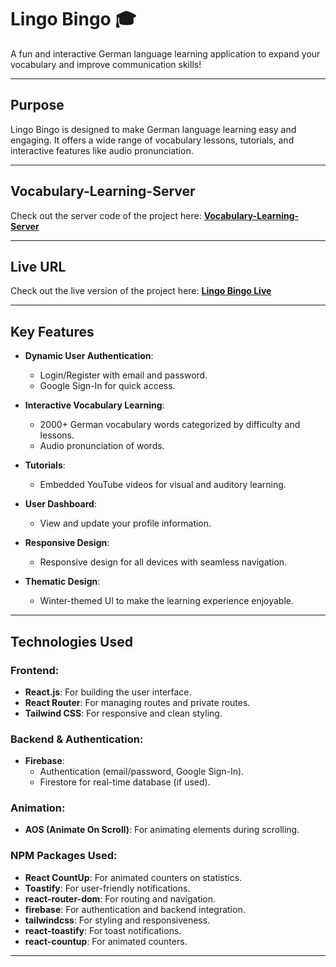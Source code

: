 # **Lingo Bingo** 🎓  
A fun and interactive German language learning application to expand your vocabulary and improve communication skills!

---

## **Purpose**
Lingo Bingo is designed to make German language learning easy and engaging. It offers a wide range of vocabulary lessons, tutorials, and interactive features like audio pronunciation.

---

## **Vocabulary-Learning-Server**
Check out the server code of the project here: **[Vocabulary-Learning-Server](https://github.com/MuhammadNazmusSakib/Vocabulary-Learning-Server)**

---

## **Live URL**
Check out the live version of the project here: **[Lingo Bingo Live](https://lingo-bingo-27ebf.web.app/)**

---

## **Key Features**
- **Dynamic User Authentication**: 
  - Login/Register with email and password.
  - Google Sign-In for quick access.
  
- **Interactive Vocabulary Learning**:
  - 2000+ German vocabulary words categorized by difficulty and lessons.
  - Audio pronunciation of words.

- **Tutorials**:
  - Embedded YouTube videos for visual and auditory learning.

- **User Dashboard**:
  - View and update your profile information.

- **Responsive Design**:
  - Responsive design for all devices with seamless navigation. 

- **Thematic Design**:
  - Winter-themed UI to make the learning experience enjoyable.

---

## **Technologies Used**
### **Frontend**:
- **React.js**: For building the user interface.
- **React Router**: For managing routes and private routes.
- **Tailwind CSS**: For responsive and clean styling.

### **Backend & Authentication**:
- **Firebase**: 
  - Authentication (email/password, Google Sign-In).
  - Firestore for real-time database (if used).

### **Animation**:
- **AOS (Animate On Scroll)**: For animating elements during scrolling.

### **NPM Packages Used**:
- **React CountUp**: For animated counters on statistics.
- **Toastify**: For user-friendly notifications.
- **react-router-dom**: For routing and navigation.
- **firebase**: For authentication and backend integration.
- **tailwindcss**: For styling and responsiveness.
- **react-toastify**: For toast notifications.
- **react-countup**: For animated counters.

---

